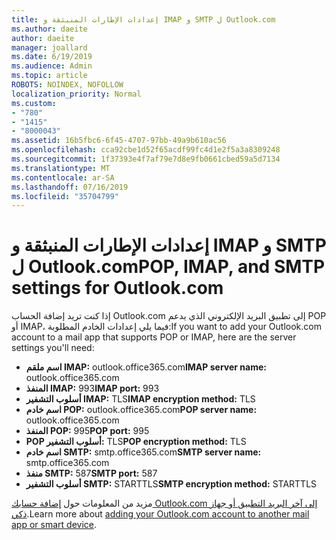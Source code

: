 ```yaml
---
title: إعدادات الإطارات المنبثقة و IMAP و SMTP ل Outlook.com
ms.author: daeite
author: daeite
manager: joallard
ms.date: 6/19/2019
ms.audience: Admin
ms.topic: article
ROBOTS: NOINDEX, NOFOLLOW
localization_priority: Normal
ms.custom:
- "780"
- "1415"
- "8000043"
ms.assetid: 16b5fbc6-6f45-4707-97bb-49a9b610ac56
ms.openlocfilehash: cca92cbe1d52f65acdf99fc4d1e2f5a3a8309248
ms.sourcegitcommit: 1f37393e4f7af79e7d8e9fb0661cbed59a5d7134
ms.translationtype: MT
ms.contentlocale: ar-SA
ms.lasthandoff: 07/16/2019
ms.locfileid: "35704799"
---
```

# <a name="pop-imap-and-smtp-settings-for-outlookcom"></a><span data-ttu-id="2bba5-102">إعدادات الإطارات المنبثقة و IMAP و SMTP ل Outlook.com</span><span class="sxs-lookup"><span data-stu-id="2bba5-102">POP, IMAP, and SMTP settings for Outlook.com</span></span>

<span data-ttu-id="2bba5-103">إذا كنت تريد إضافة الحساب Outlook.com إلى تطبيق البريد الإلكتروني الذي يدعم POP أو IMAP، فيما يلي إعدادات الخادم المطلوبة:</span><span class="sxs-lookup"><span data-stu-id="2bba5-103">If you want to add your Outlook.com account to a mail app that supports POP or IMAP, here are the server settings you'll need:</span></span>
  
- <span data-ttu-id="2bba5-104">**اسم ملقم IMAP:** outlook.office365.com</span><span class="sxs-lookup"><span data-stu-id="2bba5-104">**IMAP server name:** outlook.office365.com</span></span>
- <span data-ttu-id="2bba5-105">**المنفذ IMAP:** 993</span><span class="sxs-lookup"><span data-stu-id="2bba5-105">**IMAP port:** 993</span></span>
- <span data-ttu-id="2bba5-106">**أسلوب التشفير IMAP:** TLS</span><span class="sxs-lookup"><span data-stu-id="2bba5-106">**IMAP encryption method:** TLS</span></span>
- <span data-ttu-id="2bba5-107">**اسم خادم POP:** outlook.office365.com</span><span class="sxs-lookup"><span data-stu-id="2bba5-107">**POP server name:** outlook.office365.com</span></span>  
- <span data-ttu-id="2bba5-108">**المنفذ POP:** 995</span><span class="sxs-lookup"><span data-stu-id="2bba5-108">**POP port:** 995</span></span>  
- <span data-ttu-id="2bba5-109">**POP أسلوب التشفير:** TLS</span><span class="sxs-lookup"><span data-stu-id="2bba5-109">**POP encryption method:** TLS</span></span>  
- <span data-ttu-id="2bba5-110">**اسم خادم SMTP:** smtp.office365.com</span><span class="sxs-lookup"><span data-stu-id="2bba5-110">**SMTP server name:** smtp.office365.com</span></span>
- <span data-ttu-id="2bba5-111">**منفذ SMTP:** 587</span><span class="sxs-lookup"><span data-stu-id="2bba5-111">**SMTP port:** 587</span></span>
- <span data-ttu-id="2bba5-112">**أسلوب التشفير SMTP:** STARTTLS</span><span class="sxs-lookup"><span data-stu-id="2bba5-112">**SMTP encryption method:** STARTTLS</span></span>

<span data-ttu-id="2bba5-113">مزيد من المعلومات حول [إضافة حسابك Outlook.com إلى آخر البريد التطبيق أو جهاز ذكي](https://support.office.com/article/73f3b178-0009-41ae-aab1-87b80fa94970?wt.mc_id=Office_Outlook_com_Alchemy).</span><span class="sxs-lookup"><span data-stu-id="2bba5-113">Learn more about [adding your Outlook.com account to another mail app or smart device](https://support.office.com/article/73f3b178-0009-41ae-aab1-87b80fa94970?wt.mc_id=Office_Outlook_com_Alchemy).</span></span>